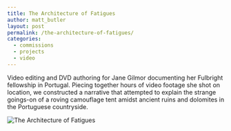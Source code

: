 ```yaml
---
title: The Architecture of Fatigues
author: matt_butler
layout: post
permalink: /the-architecture-of-fatigues/
categories:
  - commissions
  - projects
  - video
---
```

Video editing and DVD authoring for Jane Gilmor documenting her Fulbright fellowship in Portugal. Piecing together hours of video footage she shot on location, we constructed a narrative that attempted to explain the strange goings-on of a roving camouflage tent amidst ancient ruins and dolomites in the Portuguese countryside. 

![The Architecture of Fatigues][1]

 [1]: http://www.mbutler.org/images/janepic1.jpg